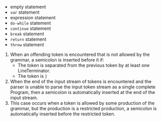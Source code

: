
- empty statement
- `var` statement
- expression statement
- `do-while` statement
- `continue` statement
- `break` statement
- `return` statement
- `throw` statement

1. When an offending token is encountered that is not allowed by the grammar, a semicolon is inserted before it if:
    - The token is separated from the previous token by at least one LineTerminator.
    - The token is `}`
2. When the end of the input stream of tokens is encountered and the parser is unable to parse the input token stream as a single complete Program, then a semicolon is automatically inserted at the end of the input stream.
3. This case occurs when a token is allowed by some production of the grammar, but the production is a restricted production, a semicolon is automatically inserted before the restricted token.
